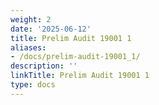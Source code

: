 ```yaml
---
weight: 2
date: '2025-06-12'
title: Prelim Audit 19001 1
aliases:
- /docs/prelim-audit-19001_1/
description: ''
linkTitle: Prelim Audit 19001 1
type: docs
---
```


